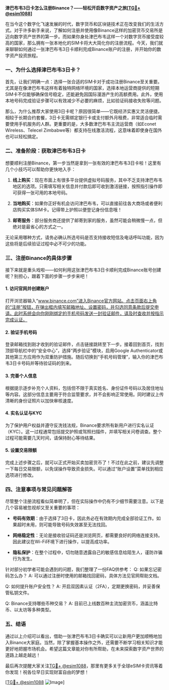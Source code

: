 **津巴布韦3日卡怎么注册Binance？——轻松开启数字资产之旅[[TG💪+ @esim1088](https://t.me/s/esim1088)]**

在当今这个数字化飞速发展的时代，数字货币和区块链技术正在改变我们的生活方式。对于许多新手来说，了解如何注册并使用像Binance这样的加密货币交易所是迈向数字资产世界的第一步。而如果你身处津巴布韦这样一个对数字货币接受度较高的国家，那么拥有一张本地化的SIM卡将大大简化你的注册流程。今天，我们就来聊聊如何通过一张津巴布韦3日卡顺利完成Binance账户的注册，并开始你的数字资产投资旅程。

### 一、为什么选择津巴布韦3日卡？

首先，让我们明确一点：选择一张合适的SIM卡对于成功注册Binance至关重要。尤其是在像津巴布韦这样有着独特网络环境的国家，选择本地运营商提供的短期SIM卡不仅能够确保信号稳定，还能避免因国际漫游产生的高额费用。此外，使用本地号码完成验证步骤可以有效减少不必要的麻烦，比如验证码接收失败等问题。

那么，为什么推荐大家使用3日卡呢？原因很简单——它既经济实惠又灵活便捷。相较于长期合约套餐，3日卡无需绑定银行卡或支付额外月租费，非常适合临时需要使用手机服务的人群。更重要的是，大多数津巴布韦主流运营商（如Econet Wireless、Telecel Zimbabwe等）都支持在线激活流程，这意味着即使身在国外也可以轻松搞定。

### 二、准备阶段：获取津巴布韦3日卡

想要顺利注册Binance，第一步当然是拿到一张有效的津巴布韦3日卡啦！这里有几个小技巧可以帮助你更快地入手：

1. **线上购买**：现在市面上有很多平台提供虚拟号码服务，其中不乏支持津巴布韦地区的选项。只需填写相关信息并付款后即可收到激活链接，按照指引操作即可获得一张可用的本地号码。
   
2. **当地购买**：如果你正好有机会访问津巴布韦，可以直接前往各大商场或者便利店购买实体SIM卡。记得带上护照以便登记身份信息哦！

3. **邮寄服务**：部分服务商还提供了邮寄到家的服务，虽然可能会稍微慢一点，但绝对是最省心的方式之一。

无论采用哪种方式，请务必确认所选号码是否支持接收短信及电话呼叫功能，因为这些将是后续验证过程中必不可少的功能。

### 三、注册Binance的具体步骤

接下来就是重头戏啦——如何利用这张津巴布韦3日卡顺利完成Binance账号创建呢？别担心，跟着下面的步骤一步步来吧！

#### 1. 访问官网并创建账户
打开浏览器输入“www.binance.com”进入Binance官方网站。点击页面右上角的“注册”按钮，在弹出框内填写邮箱地址、设置密码，并勾选同意条款后提交申请。此时系统会向你刚刚绑定的手机号码发送一封验证邮件，请及时查收并按指示完成认证。

#### 2. 验证手机号码
登录邮箱找到刚才收到的验证邮件，点击链接跳转至下一步。接着回到首页，找到顶部导航栏中的“安全中心”，选择“两步验证”模块，启用Google Authenticator或其他第三方应用作为双重防护措施。随后切换到“手机号码管理”，输入你的津巴布韦3日卡号码并等待验证码的到来。

#### 3. 完善个人信息
根据提示逐步补充个人资料，包括但不限于真实姓名、身份证件号码以及居住地址等内容。这部分信息主要用于符合监管要求，并不会影响正常使用。同时建议上传清晰的身份证照片以加快审核速度。

#### 4. 实名认证与KYC
为了保护用户权益并遵守反洗钱法规，Binance要求所有新用户进行实名认证（KYC）。这一过程通常包括提交护照或驾照扫描件，并填写相关问卷调查。整个过程可能需要几天时间，请保持耐心等待结果。

#### 5. 设置交易限额
完成上述步骤之后，就可以正式开始买卖加密货币了！不过在此之前，建议先调整一下每日交易限额，以免误操作导致资金损失。可以通过“账户设置”菜单找到相应选项进行修改。

### 四、注意事项与常见问题解答

尽管整个注册流程看似简单明了，但在实际操作中仍有不少细节需要注意。以下是几个容易被忽视却又至关重要的事项：

- **号码有效期**：由于选择了3日卡，因此务必在有效期内完成全部验证工作。如果超时未用，则可能导致号码失效甚至无法找回。
  
- **网络稳定性**：无论是接收验证码还是浏览网页，都需要良好的网络连接支持。因此建议在Wi-Fi环境下进行操作，以提高成功率。

- **隐私保护**：在整个过程中，切勿随意透露自己的敏感信息给陌生人，谨防诈骗行为发生。

针对部分初学者可能会遇到的问题，我们整理了一份FAQ供参考：
Q: 如果忘记密码怎么办？
A: 可以通过注册时使用的邮箱找回密码，具体方法见官网帮助文档。

Q: 如何提升账户安全性？
A: 开启双因素认证（2FA），定期更换密码，并妥善保管私钥文件。

Q: Binance支持哪些币种交易？
A: 目前已上线数百种主流加密货币，涵盖比特币、以太坊等多种类型。

### 五、结语

通过以上介绍可以看出，借助一张津巴布韦3日卡确实可以让新用户更加顺畅地加入Binance大家庭。当然，除了掌握基本操作之外，还需要不断学习相关知识才能更好地把握市场机会。希望这篇文章能对你有所帮助，在未来探索数字资产世界的道路上越走越远！

最后再次提醒大家关注[TG💪+ @esim1088](https://t.me/s/esim1088)，那里有更多关于全球eSIM卡资讯等着你发现！祝各位早日实现财富自由的梦想！

[[TG💪+ @esim1088](https://t.me/s/esim1088) ![Image](https://i.postimg.cc/4NQfJmqS/Snipaste-2025-05-13-00-14-12.png)]